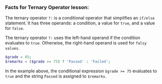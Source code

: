 ### Facts for Ternary Operator lesson:

The ternary operator `?:` is a conditional operator that simplifies an `if/else` statement. It has three operands: a condition, a value for `true`, and a value for `false`.

The ternary operator `?:` uses the left-hand operand if the condition evaluates to `true`. Otherwise, the right-hand operand is used for `falsy values`.

```php
$grade = 85;
$remarks = ($grade >= 75) ? 'Passed' : 'Failed';
```

In the example above, the conditional expression `$grade >= 75` evaluates to `true` and the string `Passed` is assigned to `$remarks`. 
